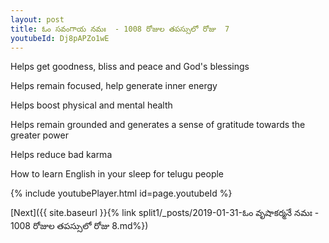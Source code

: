 ```yaml
---
layout: post
title: ఓం సవంగాయ నమః  - 1008 రోజుల తపస్సులో రోజు  7
youtubeId: Dj8pAPZo1wE
---
```

 
 
Helps get goodness, bliss and peace and God's blessings
 
Helps remain focused, help generate inner energy 
 
Helps boost physical and mental health 
 
Helps remain grounded and generates a sense of gratitude towards the greater power 
 
Helps reduce bad karma
 
How to learn English in your sleep for telugu people
 
 
 
 


{% include youtubePlayer.html id=page.youtubeId %}
 
[Next]({{ site.baseurl }}{% link split1/_posts/2019-01-31-ఓం వృషాకర్మనే నమః  - 1008 రోజుల తపస్సులో రోజు  8.md%})
 
